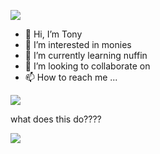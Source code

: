 ![](https://files.catbox.moe/y5cu3n.gif)




- 👋 Hi, I’m Tony
- 👀 I’m interested in monies
- 🌱 I’m currently learning nuffin
- 💞️ I’m looking to collaborate on 
- 📫 How to reach me ...

<!---
anbaphish/anbaphish is a ✨ special ✨ repository because its `README.md` (this file) appears on your GitHub profile.
You can click the Preview link to take a look at your changes.
--->

![](https://files.catbox.moe/521wfo.png)

what does this do????

![](https://files.catbox.moe/mjosyd.png)
